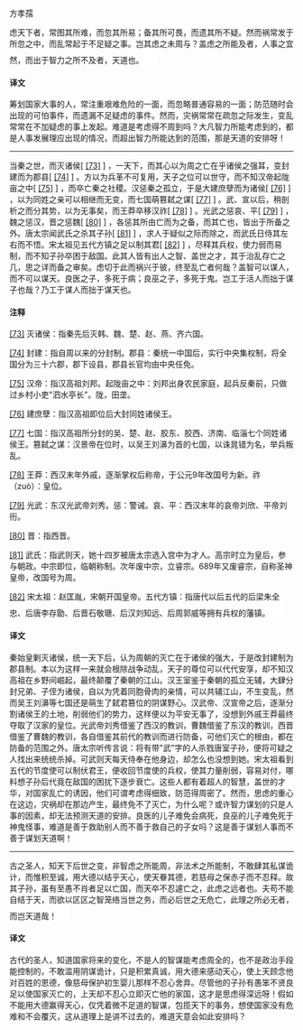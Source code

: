 
方孝孺

虑天下者，常图其所难，而忽其所易；备其所可畏，而遗其所不疑。然而祸常发于所忽之中，而乱常起于不足疑之事。岂其虑之未周与？盖虑之所能及者，人事之宜然，而出于智力之所不及者，天道也。![ft](media/Image00002.jpg)

#### 译文 

筹划国家大事的人，常注重艰难危险的一面，而忽略普通容易的一面；防范随时会出现的可怕事件，而遗漏不足疑虑的事件。然而，灾祸常常在疏忽之际发生，变乱常常在不加疑虑的事上发起。难道是考虑得不周到吗？大凡智力所能考虑到的，都是人事发展理应出现的情况，而超出智力所能达到的范围，那是天道的安排呀！

------------------------------------------------------------------------

当秦之世，而灭诸侯[
[\[73\]](#note_73)
] ，一天下，而其心以为周之亡在乎诸侯之强耳，变封建而为郡县[
[\[74\]](#note_74)
]
。方以为兵革不可复用，天子之位可以世守，而不知汉帝起陇亩之中[
[\[75\]](#note_75)
] ，而卒亡秦之社稷。汉惩秦之孤立，于是大建庶孽而为诸侯[
[\[76\]](#note_76)
] ，以为同姓之亲可以相继而无变，而七国萌篡弑之谋[
[\[77\]](#note_77)
]
。武、宣以后，稍剖析之而分其势，以为无事矣，而王莽卒移汉祚[
[\[78\]](#note_78)
] 。光武之惩哀、平[
[\[79\]](#note_79)
] ，魏之惩汉，晋之惩魏[
[\[80\]](#note_80)
]
，各惩其所由亡而为之备，而其亡也，皆出于所备之外。唐太宗闻武氏之杀其子孙[
[\[81\]](#note_81)
]
，求人于疑似之际而除之，而武氏日侍其左右而不悟。宋太祖见五代方镇之足以制其君[
[\[82\]](#note_82)
]
，尽释其兵权，使力弱而易制，而不知子孙卒困于敌国。此其人皆有出人之智、盖世之才，其于治乱存亡之几，思之详而备之审矣。虑切于此而祸兴于彼，终至乱亡者何哉？盖智可以谋人，而不可以谋天。良医之子，多死于病；良巫之子，多死于鬼。岂工于活人而拙于谋子也哉？乃工于谋人而拙于谋天也。

#### 注释 

[\[73\]](#noteBack_73)
灭诸侯：指秦先后灭韩、魏、楚、赵、燕、齐六国。

[\[74\]](#noteBack_74)
封建：指自周以来的分封制。郡县：秦统一中国后，实行中央集权制，将全国分为三十六郡，郡下设县，郡县长官均由中央任免。

[\[75\]](#noteBack_75)
汉帝：指汉高祖刘邦。起陇亩之中：刘邦出身农民家庭，起兵反秦前，只做过乡村小吏"泗水亭长"。陇，田垄。

[\[76\]](#noteBack_76)
建庶孽：指汉高祖即位后大封同姓诸侯王。

[\[77\]](#noteBack_77)
七国：指汉高祖所分封的吴、楚、赵、胶东、胶西、济南、临淄七个同姓诸侯王。篡弑之谋：汉景帝在位时，以吴王刘濞为首的七国，以诛晁错为名，举兵叛乱。

[\[78\]](#noteBack_78)
王莽：西汉末年外戚，逐渐掌权后称帝，于公元9年改国号为新。祚（zuò）：皇位。

[\[79\]](#noteBack_79)
光武：东汉光武帝刘秀。惩：警诫。哀、平：西汉末年的哀帝刘欣、平帝刘衎。

[\[80\]](#noteBack_80)
晋：指西晋。

[\[81\]](#noteBack_81)
武氏：指武则天，她十四岁被唐太宗选入宫中为才人。高宗时立为皇后，参与朝政。中宗即位，临朝称制。次年废中宗，立睿宗。689年又废睿宗，自称圣神皇帝，改国号为周。

[\[82\]](#noteBack_82)
宋太祖：赵匡胤，宋朝开国皇帝。五代方镇：指唐代以后五代的后梁朱全忠、后唐李存勖、后晋石敬瑭、后汉刘知远、后周郭威等拥有兵权的藩镇。![ft](media/Image00002.jpg)

#### 译文 

秦始皇剿灭诸侯，统一天下后，认为周朝的灭亡在于诸侯的强大，于是改封建制为郡县制。本以为这样一来就会根除战争动乱，天子的尊位可以代代安享，却不知汉高祖在乡野间崛起，最终颠覆了秦朝的江山。汉王室鉴于秦朝的孤立无辅，大肆分封兄弟、子侄为诸侯，自以为凭着同胞骨肉的亲情，可以共辅江山，不生变乱，然而吴王刘濞等七国还是萌生了弑君篡位的阴谋野心。汉武帝、汉宣帝之后，逐渐分割诸侯王的土地，削弱他们的势力，这样便以为平安无事了，没想到外戚王莽最终夺取了汉家的皇位。光武帝刘秀借鉴了西汉的教训，曹魏借鉴了东汉的教训，西晋借鉴了曹魏的教训，各自借鉴其前代的教训而进行防备，可他们灭亡的根由，都在防备的范围之外。唐太宗听传言说：将有带"武"字的人杀戮唐室子孙，便将可疑之人找出来统统杀掉。可武则天每天侍奉在他身边，却怎么也没想到她。宋太祖看到五代的节度使可以制伏君王，便收回节度使的兵权，使其力量削弱，容易对付，哪料想子孙后代竟在敌国的困扰下逐步衰亡。这些人都有着超人的智慧，盖世的才华，对国家乱亡的诱因，他们可谓考虑得细致，防范得周密了。然而，思虑的重心在这边，灾祸却在那边产生，最终免不了灭亡，为什么呢？或许智力谋划的只是人事的因素，却无法预测天道的安排。良医的儿子难免会病死，良巫的儿子难免死于神鬼怪事，难道是善于救助别人而不善于救自己的子女吗？这是善于谋划人事而不善于谋划天道啊！

------------------------------------------------------------------------

古之圣人，知天下后世之变，非智虑之所能周，非法术之所能制，不敢肆其私谋诡计，而惟积至诚，用大德以结乎天心，使天眷其德，若慈母之保赤子而不忍释。故其子孙，虽有至愚不肖者足以亡国，而天卒不忍遽亡之，此虑之远者也。夫苟不能自结于天，而欲以区区之智笼络当世之务，而必后世之无危亡，此理之所必无者，而岂天道哉！![ft](media/Image00002.jpg)

#### 译文 

古代的圣人，知道国家将来的变化，不是人的智谋能考虑周全的，也不是政治手段能控制的，不敢滥用阴谋诡计，只是积累真诚，用大德来感动天心，使上天顾念他对百姓的恩德，像慈母保护初生婴儿那样不忍心舍弃。尽管他的子孙有愚笨不贤良足以使国家灭亡的，上天却不忍心立即灭亡他的家国，这才是思虑得深远呀！假如不能用大德赢得天心，仅凭着微不足道的智谋，包揽天下的事务，想使国家没有危难和不会覆灭，这从道理上是讲不过去的，难道天意会如此安排吗？

